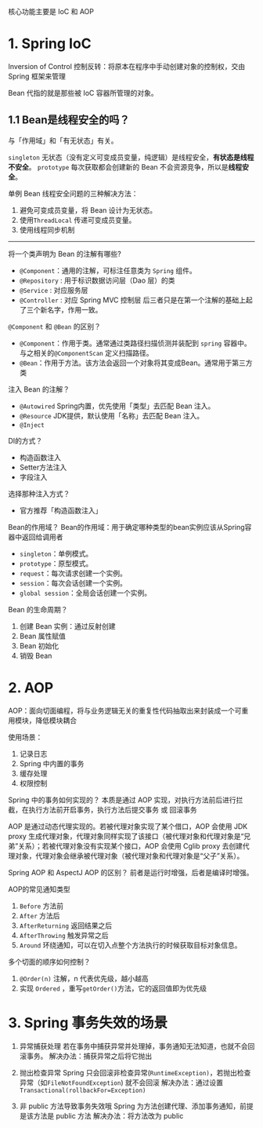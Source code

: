 核心功能主要是 IoC 和 AOP 

# 1. Spring IoC

Inversion of Control 控制反转：将原本在程序中手动创建对象的控制权，交由 Spring 框架来管理

Bean 代指的就是那些被 IoC 容器所管理的对象。

## 1.1 Bean是线程安全的吗？
与「作用域」和「有无状态」有关。

`singleton` 无状态（没有定义可变成员变量，纯逻辑）是线程安全，**有状态是线程不安全**。
`prototype` 每次获取都会创建新的 Bean 不会资源竞争，所以是**线程安全**。

单例 Bean 线程安全问题的三种解决方法：
1. 避免可变成员变量，将 Bean 设计为无状态。
2. 使用`ThreadLocal` 传递可变成员变量。
3. 使用线程同步机制
---

将一个类声明为 Bean 的注解有哪些?
- `@Component`：通用的注解，可标注任意类为 `Spring` 组件。
- `@Repository` : 用于标识数据访问层（Dao 层）的类
- `@Service` : 对应服务层
- `@Controller` : 对应 Spring MVC 控制层
后三者只是在第一个注解的基础上起了三个新名字，作用一致。

`@Component` 和 `@Bean` 的区别？
- `@Component`：作用于类。通常通过类路径扫描侦测并装配到 `spring` 容器中。与之相关的`@ComponentScan` 定义扫描路径。
- `@Bean`：作用于方法。该方法会返回一个对象将其变成Bean。通常用于第三方类

注入 Bean 的注解？
- `@Autowired` Spring内置，优先使用「类型」去匹配 Bean 注入。
- `@Resource` JDK提供，默认使用「名称」去匹配 Bean 注入。
- `@Inject` 

DI的方式？
- 构造函数注入
- Setter方法注入
- 字段注入

选择那种注入方式？
- 官方推荐「构造函数注入」

Bean的作用域？
Bean的作用域：用于确定哪种类型的bean实例应该从Spring容器中返回给调用者
- `singleton`：单例模式。  
- `prototype`：原型模式。  
- `request`：每次请求创建一个实例。  
- `session`：每次会话创建一个实例。  
- `global session`：全局会话创建一个实例。



Bean 的生命周期？
1. 创建 Bean 实例：通过反射创建
2. Bean 属性赋值
3. Bean 初始化
4. 销毁 Bean 



# 2. AOP

AOP：面向切面编程，将与业务逻辑无关的重复性代码抽取出来封装成一个可重用模块，降低模块耦合

使用场景：
1. 记录日志
2. Spring 中内置的事务
3. 缓存处理
4. 权限控制

Spring 中的事务如何实现的？
本质是通过 AOP 实现，对执行方法前后进行拦截，在执行方法前开启事务，执行方法后提交事务 或 回滚事务

AOP 是通过动态代理实现的。若被代理对象实现了某个借口，AOP 会使用 JDK proxy 生成代理对象，代理对象同样实现了该接口（被代理对象和代理对象是“兄弟”关系）；若被代理对象没有实现某个接口，AOP 会使用 Cglib proxy 去创建代理对象，代理对象会继承被代理对象（被代理对象和代理对象是“父子”关系）。

Spring AOP 和 AspectJ AOP 的区别？
前者是运行时增强，后者是编译时增强。

AOP的常见通知类型
1. `Before` 方法前
2. `After` 方法后
3. `AfterReturning` 返回结果之后
4. `AfterThrowing` 触发异常之后
5. `Around` 环绕通知，可以在切入点整个方法执行的时候获取目标对象信息。

多个切面的顺序如何控制？
1. `@Order(n)` 注解，n 代表优先级，越小越高
2. 实现 `Ordered` ，重写`getOrder()`方法，它的返回值即为优先级


# 3. Spring 事务失效的场景

1. 异常捕获处理
若在事务中捕获异常并处理掉，事务通知无法知道，也就不会回滚事务。
解决办法：捕获异常之后将它抛出

2. 抛出检查异常
Spring 只会回滚非检查异常(`RuntimeException)`，若抛出检查异常（如`FileNotFoundException`) 就不会回滚
解决办法：通过设置 `Transactional(rollbackFor=Exception)`

3. 非 public 方法导致事务失效哦
Spring 为方法创建代理、添加事务通知，前提是该方法是 public 方法
解决办法：将方法改为 public 





